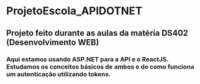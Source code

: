 # ProjetoEscola_APIDOTNET

## Projeto feito durante as aulas da matéria DS402 (Desenvolvimento WEB)

### Aqui estamos usando ASP.NET para a API e o ReactJS. Estudamos os conceitos básicos de ambos e de como funciona um autenticação utilizando tokens.
